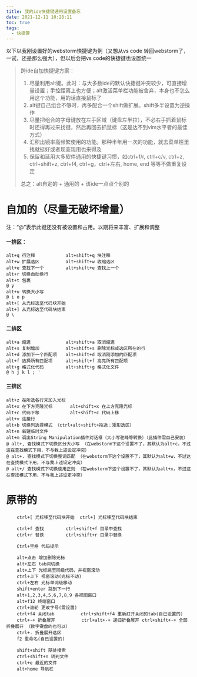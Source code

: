 ```yaml
---
title: 我的ide快捷键通用设置备忘
date: 2021-12-11 10:28:11
toc: true
tags:
  - 快捷键
---
```


以下以我刚设置好的webstorm快捷键为例（又想从vs code 转回webstorm了，一试，还是那么强大），但以后会把vs code的快捷键也设置统一
          
> 跨ide自加快捷键方案：
> 1. 尽量利用alt键。此时：与大多数ide的默认快捷键冲突较少，可直接增量设置；手控距离上也方便；alt激活菜单栏功能被舍弃，本身也不怎么用这个功能，用的话直接鼠标了
> 2. alt键自己组合不够时，再多配合一个shift做扩展。shift多半设置为逆操作
> 2. 尽量把组合的字母键放在左手区域（键盘左半拉），不必右手抓着鼠标时还得再过来找键，然后再回去抓鼠标（这是达不到vim水平者的最佳方式）
> 3. 汇积出镜率高频繁使用的功能。那种半年用一次的功能，就去菜单栏里找就挺好或者现查现用也来得及
> 4. 保留和延用大多软件通用的快捷键习惯，如ctrl+f/r, ctrl+c/v, ctrl+z, ctrl+shift+z, ctrl+f4, ctrl+g，ctrl+左右, home, end 等等不做重复设定
>
> 总之：alt自定的 + 通用的 + 该ide一点点个别的


# 自加的（尽量无破坏增量）

注：“@”表示此键还没有被设置和占用。以期将来丰富、扩展和调整

#### 一排区：

```
alt+q 行注释　　　　　　　alt+shift+q 块注释
alt+w 扩展选区　　　　　　alt+shift+w 收缩选区
alt+e 查找下一个　　　　　alt+shift+e 查找上一个
alt+r 切换自动换行
alt+t 包裹
@ y
alt+u 转换大小写
@ i o p
alt+[ 从光标选至代码块开始
alt+] 从光标选至代码块结束
@ \
```

#### 二排区
```
alt+a 缩进　　　　　　　　alt+shift+a 取消缩进
alt+s 复制增加　　　　　　alt+shift+s 删除光标或选区所在的行
alt+d 添加下一个匹配项　　alt+shift+d 取消刚添加的匹配项
alt+f 选择所有匹配项　　　alt+shift+f 高亮所有匹配项
alt+g 格式化代码　　　　　alt+shift+g 格式化文件
@ h j k l ; '
```

#### 三排区
```
alt+z 在所选各行末加入光标
alt+x 在下方克隆光标　　　　alt+shift+x 在上方克隆光标
alt+c 代码下移　　　　　　　alt+shift+c 代码上移
alt+v 连接行
alt+b 切换列选择模式 （ctrl+alt+shift+拖选：矩形选区）
alt+n 新建临时文件
alt+m 调出String Manipulation插件对话框（大小写驼峰等转换）（此插件需自己安装）
@ alt+, 查找模式下切换区分大小写 （在webstorm下这个设置不了，其默认为alt+c，不过这在查找模式下用，不与我上述设定冲突）
@ alt+. 查找模式下切换整词匹配 （在webstorm下这个设置不了，其默认为alt+w，不过这在查找模式下用，不与我上述设定冲突）
@ alt+/ 查找模式下切换使用正则 （在webstorm下这个设置不了，其默认为alt+x，不过这在查找模式下用，不与我上述设定冲突）
```

# 原带的

```
	ctrl+[ 光标移至代码块开始  ctrl+] 光标移至代码块结束

	ctrl+f 查找　　　　　ctrl+shift+f 目录中查找
	ctrl+r 替换　　　　　ctrl+shift+r 目录中替换

	Ctrl+空格 代码提示

	alt+点击 增加删除光标
	alt+左右 tab间切换
	alt+上下 光标跳至同级代码，并视窗滚动
	ctrl+上下 视窗滚动(光标不动)
	ctrl+左右 光标单词级移动
	shift+enter 跳到下一行
	alt+1,2,3,4,5,6,7,8,9 各视图窗口
	alt+f12 终端窗口
	ctrl+滚轮 更改字号(需设置)
	ctrl+f4 关闭tab　　　　　　ctrl+shift+f4 重新打开关闭的tab(自已设置的)
	ctrl+-+ 折叠展开　　　　　　ctrl+alt+-+ 递归折叠展开 ctrl+shift+-+ 全部折叠展开 （数字键盘的也可以）
	ctrl+. 折叠展开选区
	f2 重命名(自已设置的)

	shift+shift 随处搜索
	ctrl+shift+n 转到文件
	ctrl+e 最近的文件
	alt+home 导航栏
```